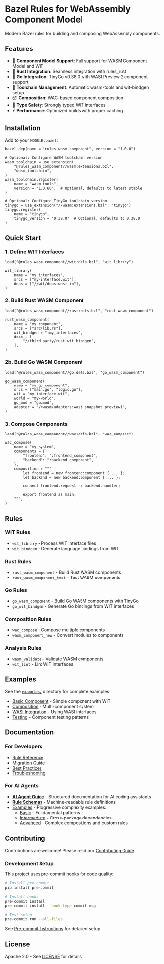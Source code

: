 # Bazel Rules for WebAssembly Component Model

Modern Bazel rules for building and composing WebAssembly components.

## Features

- 🚀 **Component Model Support**: Full support for WASM Component Model and WIT
- 🦀 **Rust Integration**: Seamless integration with rules_rust
- 🐹 **Go Integration**: TinyGo v0.38.0 with WASI Preview 2 component support
- 🔧 **Toolchain Management**: Automatic wasm-tools and wit-bindgen setup
- 📦 **Composition**: WAC-based component composition
- 🎯 **Type Safety**: Strongly typed WIT interfaces
- ⚡ **Performance**: Optimized builds with proper caching

## Installation

Add to your `MODULE.bazel`:

```starlark
bazel_dep(name = "rules_wasm_component", version = "1.0.0")

# Optional: Configure WASM toolchain version
wasm_toolchain = use_extension(
    "@rules_wasm_component//wasm:extensions.bzl",
    "wasm_toolchain",
)
wasm_toolchain.register(
    name = "wasm_tools",
    version = "1.0.60",  # Optional, defaults to latest stable
)

# Optional: Configure TinyGo toolchain version
tinygo = use_extension("//wasm:extensions.bzl", "tinygo")
tinygo.register(
    name = "tinygo",
    tinygo_version = "0.38.0"  # Optional, defaults to 0.38.0
)
```

## Quick Start

### 1. Define WIT Interfaces

```starlark
load("@rules_wasm_component//wit:defs.bzl", "wit_library")

wit_library(
    name = "my_interfaces",
    srcs = ["my-interface.wit"],
    deps = ["//wit/deps:wasi-io"],
)
```

### 2. Build Rust WASM Component

```starlark
load("@rules_wasm_component//rust:defs.bzl", "rust_wasm_component")

rust_wasm_component(
    name = "my_component",
    srcs = ["src/lib.rs"],
    wit_bindgen = ":my_interfaces",
    deps = [
        "//third_party/rust:wit_bindgen",
    ],
)
```

### 2b. Build Go WASM Component

```starlark
load("@rules_wasm_component//go:defs.bzl", "go_wasm_component")

go_wasm_component(
    name = "my_go_component",
    srcs = ["main.go", "logic.go"],
    wit = "my-interface.wit",
    world = "my-world",
    go_mod = "go.mod",
    adapter = "//wasm/adapters:wasi_snapshot_preview1",
)
```

### 3. Compose Components

```starlark
load("@rules_wasm_component//wac:defs.bzl", "wac_compose")

wac_compose(
    name = "my_system",
    components = {
        "frontend": ":frontend_component",
        "backend": ":backend_component",
    },
    composition = """
        let frontend = new frontend:component { ... };
        let backend = new backend:component { ... };

        connect frontend.request -> backend.handler;

        export frontend as main;
    """,
)
```

## Rules

### WIT Rules

- `wit_library` - Process WIT interface files
- `wit_bindgen` - Generate language bindings from WIT

### Rust Rules

- `rust_wasm_component` - Build Rust WASM components
- `rust_wasm_component_test` - Test WASM components

### Go Rules

- `go_wasm_component` - Build Go WASM components with TinyGo
- `go_wit_bindgen` - Generate Go bindings from WIT interfaces

### Composition Rules

- `wac_compose` - Compose multiple components
- `wasm_component_new` - Convert modules to components

### Analysis Rules

- `wasm_validate` - Validate WASM components
- `wit_lint` - Lint WIT interfaces

## Examples

See the [`examples/`](examples/) directory for complete examples:

- [Basic Component](examples/basic/) - Simple component with WIT
- [Composition](examples/composition/) - Multi-component system
- [WASI Integration](examples/wasi/) - Using WASI interfaces
- [Testing](examples/testing/) - Component testing patterns

## Documentation

### For Developers

- [Rule Reference](docs/rules.md)
- [Migration Guide](docs/migration.md)
- [Best Practices](docs/best_practices.md)
- [Troubleshooting](docs/troubleshooting.md)

### For AI Agents

- [**AI Agent Guide**](docs/ai_agent_guide.md) - Structured documentation for AI coding assistants
- [**Rule Schemas**](docs/rule_schemas.json) - Machine-readable rule definitions
- [Examples](docs/examples/) - Progressive complexity examples:
  - [Basic](docs/examples/basic/) - Fundamental patterns
  - [Intermediate](docs/examples/intermediate/) - Cross-package dependencies
  - [Advanced](docs/examples/advanced/) - Complex compositions and custom rules

## Contributing

Contributions are welcome! Please read our [Contributing Guide](CONTRIBUTING.md).

### Development Setup

This project uses pre-commit hooks for code quality:

```bash
# Install pre-commit
pip install pre-commit

# Install hooks
pre-commit install
pre-commit install --hook-type commit-msg

# Test setup
pre-commit run --all-files
```

See [Pre-commit Instructions](.pre-commit-instructions.md) for detailed setup.

## License

Apache 2.0 - See [LICENSE](LICENSE) for details.
